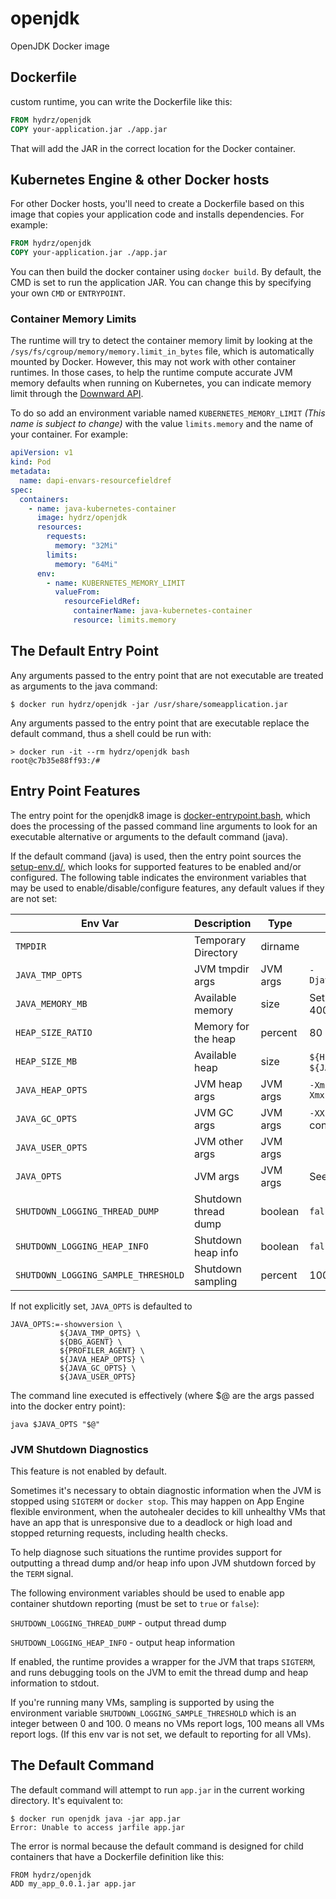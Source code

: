 # openjdk

OpenJDK Docker image

## Dockerfile

custom runtime, you can write the Dockerfile like this:

```dockerfile
FROM hydrz/openjdk
COPY your-application.jar ./app.jar
```

That will add the JAR in the correct location for the Docker container.

## Kubernetes Engine & other Docker hosts

For other Docker hosts, you'll need to create a Dockerfile based on this image that copies your application code and installs dependencies. For example:

```dockerfile
FROM hydrz/openjdk
COPY your-application.jar ./app.jar
```

You can then build the docker container using `docker build`.
By default, the CMD is set to run the application JAR. You can change this by specifying your own `CMD` or `ENTRYPOINT`.

### Container Memory Limits

The runtime will try to detect the container memory limit by looking at the `/sys/fs/cgroup/memory/memory.limit_in_bytes` file, which is automatically mounted by Docker. However, this may not work with other container runtimes. In those cases, to help the runtime compute accurate JVM memory defaults when running on Kubernetes, you can indicate memory limit through the [Downward API](https://kubernetes.io/docs/tasks/configure-pod-container/environment-variable-expose-pod-information).

To do so add an environment variable named `KUBERNETES_MEMORY_LIMIT` _(This name is subject to change)_ with the value `limits.memory` and the name of your container.
For example:

```yaml
apiVersion: v1
kind: Pod
metadata:
  name: dapi-envars-resourcefieldref
spec:
  containers:
    - name: java-kubernetes-container
      image: hydrz/openjdk
      resources:
        requests:
          memory: "32Mi"
        limits:
          memory: "64Mi"
      env:
        - name: KUBERNETES_MEMORY_LIMIT
          valueFrom:
            resourceFieldRef:
              containerName: java-kubernetes-container
              resource: limits.memory
```

## The Default Entry Point

Any arguments passed to the entry point that are not executable are treated as arguments to the java command:

```
$ docker run hydrz/openjdk -jar /usr/share/someapplication.jar
```

Any arguments passed to the entry point that are executable replace the default command, thus a shell could
be run with:

```
> docker run -it --rm hydrz/openjdk bash
root@c7b35e88ff93:/#
```

## Entry Point Features

The entry point for the openjdk8 image is [docker-entrypoint.bash](https://github.com/hydrz/openjdk/blob/master/docker-entrypoint.bash), which does the processing of the passed command line arguments to look for an executable alternative or arguments to the default command (java).

If the default command (java) is used, then the entry point sources the [setup-env.d/](https://github.com/hydrz/openjdk/tree/master/setup-env.d), which looks for supported features to be enabled and/or configured. The following table indicates the environment variables that may be used to enable/disable/configure features, any default values if they are not set:

| Env Var                             | Description          | Type     | Default                                      |
| ----------------------------------- | -------------------- | -------- | -------------------------------------------- |
| `TMPDIR`                            | Temporary Directory  | dirname  |                                              |
| `JAVA_TMP_OPTS`                     | JVM tmpdir args      | JVM args | `-Djava.io.tmpdir=${TMPDIR}`                 |
| `JAVA_MEMORY_MB`                    | Available memory     | size     | Set by `/proc/meminfo`-400M                  |
| `HEAP_SIZE_RATIO`                   | Memory for the heap  | percent  | 80                                           |
| `HEAP_SIZE_MB`                      | Available heap       | size     | `${HEAP_SIZE_RATIO}`% of `${JAVA_MEMORY_MB}` |
| `JAVA_HEAP_OPTS`                    | JVM heap args        | JVM args | `-Xms${HEAP_SIZE_MB}M -Xmx${HEAP_SIZE_MB}M`  |
| `JAVA_GC_OPTS`                      | JVM GC args          | JVM args | `-XX:+UseG1GC` plus configuration            |
| `JAVA_USER_OPTS`                    | JVM other args       | JVM args |                                              |
| `JAVA_OPTS`                         | JVM args             | JVM args | See below                                    |
| `SHUTDOWN_LOGGING_THREAD_DUMP`      | Shutdown thread dump | boolean  | `false`                                      |
| `SHUTDOWN_LOGGING_HEAP_INFO`        | Shutdown heap info   | boolean  | `false`                                      |
| `SHUTDOWN_LOGGING_SAMPLE_THRESHOLD` | Shutdown sampling    | percent  | 100                                          |

If not explicitly set, `JAVA_OPTS` is defaulted to

```
JAVA_OPTS:=-showversion \
           ${JAVA_TMP_OPTS} \
           ${DBG_AGENT} \
           ${PROFILER_AGENT} \
           ${JAVA_HEAP_OPTS} \
           ${JAVA_GC_OPTS} \
           ${JAVA_USER_OPTS}
```

The command line executed is effectively (where \$@ are the args passed into the docker entry point):

```
java $JAVA_OPTS "$@"
```

### JVM Shutdown Diagnostics

This feature is not enabled by default.

Sometimes it's necessary to obtain diagnostic information when the JVM is stopped using `SIGTERM` or `docker stop`.
This may happen on App Engine flexible environment, when the autohealer decides to kill unhealthy VMs that have
an app that is unresponsive due to a deadlock or high load and stopped returning requests, including health checks.

To help diagnose such situations the runtime provides support for outputting a thread dump and/or
heap info upon JVM shutdown forced by the `TERM` signal.

The following environment variables should be used to enable app container shutdown reporting (must be set to `true` or `false`):

`SHUTDOWN_LOGGING_THREAD_DUMP` - output thread dump

`SHUTDOWN_LOGGING_HEAP_INFO` - output heap information

If enabled, the runtime provides a wrapper for the JVM that traps `SIGTERM`, and runs debugging tools on the JVM
to emit the thread dump and heap information to stdout.

If you're running many VMs, sampling is supported by using the environment variable `SHUTDOWN_LOGGING_SAMPLE_THRESHOLD`
which is an integer between 0 and 100. 0 means no VMs report logs, 100 means all VMs report logs.
(If this env var is not set, we default to reporting for all VMs).

## The Default Command

The default command will attempt to run `app.jar` in the current working directory.
It's equivalent to:

```
$ docker run openjdk java -jar app.jar
Error: Unable to access jarfile app.jar
```

The error is normal because the default command is designed for child containers that have a Dockerfile definition like this:

```
FROM hydrz/openjdk
ADD my_app_0.0.1.jar app.jar
```
